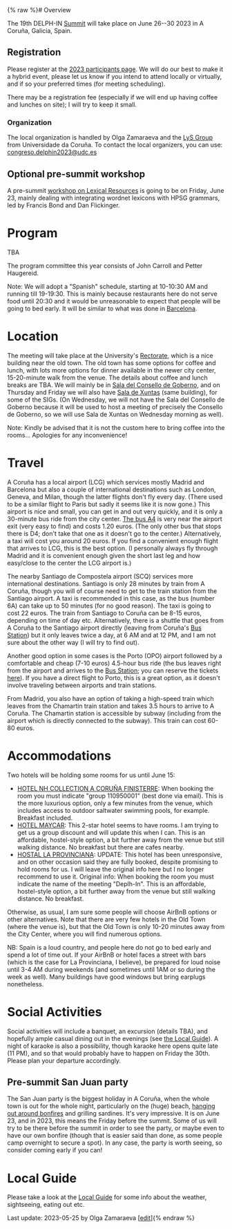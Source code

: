 {% raw %}# Overview

The 19th DELPH-IN [Summit](https://delph-in.github.io/docs/summits/SummitTop) will take place on June 26--30 2023 in A Coruña, Galicia, Spain.

## Registration

Please register at the [2023 participants page](https://delph-in.github.io/docs/summits/GaliciaParticipants).  We will do our best to make it a hybrid event, please let us know if you intend to attend locally or virtually, and if so your preferred times (for meeting scheduling).

There may be a registration fee (especially if we will end up having coffee and lunches on site); I will try to keep it small.

### Organization
The local organization is handled by Olga Zamaraeva and the [LyS Group](http://www.grupolys.org/lys_en.html) from Universidade da Coruña. To contact the local organizers, you can use: congreso.delphin2023@udc.es

## Optional pre-summit workshop

A pre-summit [workshop on Lexical Resources](https://delph-in.github.io/docs/summits/GaliciaLexicalResources) is going to be on Friday, June 23, mainly dealing with integrating wordnet lexicons with HPSG grammars, led by Francis Bond and Dan Flickinger.

# Program

TBA

The program committee this year consists of John Carroll and Petter Haugereid.

Note: We will adopt a "Spanish" schedule, starting at 10-10:30 AM and running till 19-19:30. This is mainly because restaurants here do not serve food until 20:30 and it would be unreasonable to expect that people will be going to bed early. It will be similar to what was done in [Barcelona](https://delph-in.github.io/docs/summits/BarcelonaSchedule).

# Location

The meeting will take place at the University's [Rectorate](https://goo.gl/maps/erV9Jsdfr3YUJ22f9), which is a nice building near the old town. The old town has some options for coffee and lunch, with lots more options for dinner available in the newer city center, 15-20-minute walk from the venue. The details about coffee and lunch breaks are TBA. We will mainly be in [Sala del Consello de Goberno](https://www.udc.es/es/goberno/equipo_reitoral/xerencia/servizos/control-interno/inventario-e-patrimonio/patrimonio/sala_consello_goberno/), and on Thursday and Friday we will also have [Sala de Xuntas](https://www.udc.es/es/goberno/equipo_reitoral/xerencia/servizos/control-interno/inventario-e-patrimonio/patrimonio/sala_xuntas/) (same building), for some of the SIGs. (On Wednesday, we will not have the Sala del Consello de Goberno because it will be used to host a meeting of precisely the Consello de Goberno, so we will use Sala de Xuntas on Wednesday morning as well).

Note: Kindly be advised that it is not the custom here to bring coffee into the rooms... Apologies for any inconvenience! 

# Travel

A Coruña has a local airport (LCG) which services mostly Madrid and Barcelona but also a couple of international destinations such as London, Geneva, and Milan, though the latter flights don't fly every day. (There used to be a similar flight to Paris but sadly it seems like it is now gone.) This airport is nice and small, you can get in and out very quickly, and it is only a 30-minute bus ride from the city center. [The bus A4](https://moovitapp.com/index/es/transporte_p%C3%BAblico-line-A4-A_Coruna-2580-2414255-89827827-0) is very near the airport exit  (very easy to find) and costs 1.20 euros. (The only other bus that stops there is D4; don't take that one as it doesn't go to the center.) Alternatively, a taxi will cost you around 20 euros. If you find a convenient enough flight that arrives to LCG, this is the best option. (I personally always fly through Madrid and it is convenient enough given the short last leg and how easy/close to the center the LCG airport is.)

The nearby Santiago de Compostela airport (SCQ) services more international destinations. Santiago is only 28 minutes by train from A Coruña, though you will of course need to get to the train station from the Santiago airport. A taxi is recommended in this case, as the bus (number 6A) can take up to 50 minutes (for no good reason). The taxi is going to cost 22 euros. The train from Santiago to Coruña can be 8-15 euros, depending on time of day etc. Alternatively, there is a shuttle that goes from A Coruña to the Santiago airport directly (leaving from Coruña's [Bus Station](https://goo.gl/maps/tJbnY84f2UrrjcYSA)) but it only leaves twice a day, at 6 AM and at 12 PM, and I am not sure about the other way  (I will try to find out).

Another good option in some cases is the Porto (OPO) airport followed by a comfortable and cheap (7-10 euros) 4.5-hour bus ride (the bus leaves right from the airport and arrives to the [Bus Station](https://goo.gl/maps/tJbnY84f2UrrjcYSA); you can reserve the tickets [here](https://www.flixbus.co.uk/bus-routes/la-coruna-francisco-sa-carneiro-airport?_sp=6e992dd4-0fc4-4245-bcf4-1449a59d8e50.1668436920254&atb_pdid=a70b0321-e1c6-4117-ae2e-57016513c5a4&_ga=2.13750711.185378826.1668436886-1227310309.1668436886)). If you have a direct flight to Porto, this is a great option, as it doesn't involve traveling between airports and train stations. 

From Madrid, you also have an option of taking a high-speed train which leaves from the Chamartin train station and takes 3.5 hours to arrive to A Coruña. The Chamartin station is accessible by subway (including from the airport which is directly connected to the subway). This train can cost 60-80 euros.

# Accommodations

Two hotels will be holding some rooms for us until June 15:

- [HOTEL NH COLLECTION A CORUÑA FINISTERRE](https://www.nh-hotels.com/hotel/nh-collection-a-coruna-finisterre?campid=8435708&gclid=CjwKCAiA_vKeBhAdEiwAFb_nrcX0lVhcOVaiQPhuToHFQ8lBiWX9kuvrGLM6LjtjVqOUn46L7Qq86RoC_TQQAvD_BwE&gclsrc=aw.ds): When booking the room you must indicate "group 110950001" (best done via email). This is the more luxurious option, only a few minutes from the venue, which includes access to outdoor saltwater swimming pools, for example. Breakfast included. 
- [HOTEL MAYCAR](https://www.hotelmaycar.com/): This 2-star hotel seems to have rooms. I am trying to get us a group discount and will update this when I can. This is an affordable, hostel-style option, a bit further away from the venue but still walking distance. No breakfast but there are cafes nearby.
- [HOSTAL LA PROVINCIANA](http://www.laprovinciana.net/): UPDATE: This hotel has been unresponsive, and on other occasion said they are fully booked, despite promising to hold rooms for us. I will leave the original info here but I no longer recommend to use it. Original info: When booking the room you must indicate the name of the meeting "Deplh-In". This is an affordable, hostel-style option, a bit further away from the venue but still walking distance. No breakfast.

Otherwise, as usual, I am sure some people will choose AirBnB options or other alternatives. Note that there are very few hotels in the Old Town (where the venue is), but that the Old Town is only 10-20 minutes away from the City Center, where you will find numerous options.

NB: Spain is a loud country, and people here do not go to bed early and spend a lot of time out. If your AirBnB or hotel faces a street with bars (which is the case for La Provinciana, I believe), be prepared for loud noise until 3-4 AM during weekends (and sometimes until 1AM or so during the week as well). Many buildings have good windows but bring earplugs nonetheless. 

# Social Activities

Social activities will include a banquet, an excursion (details TBA), and hopefully ample casual dining out in the evenings (see [the Local Guide](https://github.com/delph-in/docs/wiki/GaliciaLocalGuide)). A night of karaoke is also a possibility, though karaoke here opens quite late (11 PM), and so that would probably have to happen on Friday the 30th. Please plan your departure accordingly. 

## Pre-summit San Juan party

The San Juan party is the biggest holiday in A Coruña, when the whole town is out for the whole night, particularly on the (huge) beach, [hanging out around bonfires](https://www.spain.info/es/agenda/hogueras-san-juan-a-coruna/) and grilling sardines. It's very impressive. It is on June 23, and in 2023, this means the Friday before the summit. Some of us will try to be there before the summit in order to see the party, or maybe even to have our own bonfire (though that is easier said than done, as some people camp overnight to secure a spot). In any case, the party is worth seeing, so consider coming early if you can! 

# Local Guide

Please take a look at the [Local Guide](https://delph-in.github.io/docs/summits/GaliciaLocalGuide) for some info about the weather, sightseeing, eating out etc.

Last update: 2023-05-25 by Olga Zamaraeva [[edit](https://github.com/delph-in/docs/wiki/GaliciaTop/_edit)]{% endraw %}